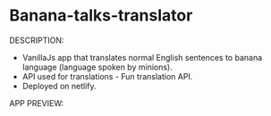 # Banana-talks-translator


DESCRIPTION:
<br>
- VanillaJs app that translates normal English sentences to banana language (language spoken by minions).
- API used for translations - Fun translation API. 
- Deployed on netlify.


APP PREVIEW:
<br>

